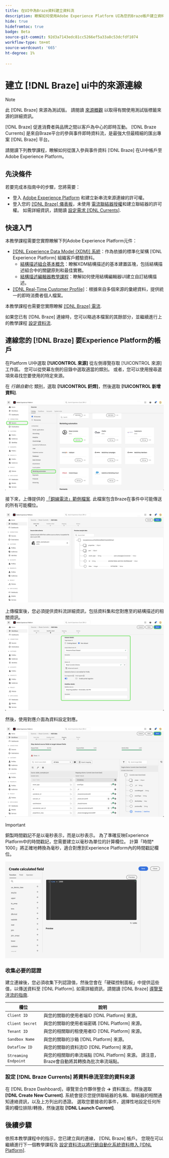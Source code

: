 ```yaml
---
title: 在UI中為Braze資料建立資料流
description: 瞭解如何使用Adobe Experience Platform UI為您的Braze帳戶建立資料流。
hide: true
hidefromtoc: true
badge: Beta
source-git-commit: 92d3a7143edc81cc5266ef5a33a8c53dcfdf1074
workflow-type: tm+mt
source-wordcount: '665'
ht-degree: 1%

---
```


# 建立 [!DNL Braze] ui中的來源連線

>[!NOTE]
>
>此 [!DNL Braze] 來源為測試版。 請閱讀 [來源概觀](../../../../home.md#terms-and-conditions) 以取得有關使用測試版標籤來源的詳細資訊。

[!DNL Braze] 促進消費者與品牌之間以客戶為中心的即時互動。 [!DNL Braze Currents] 是來自Braze平台的參與事件即時資料流，是最強大但最精細的匯出專案 [!DNL Braze] 平台。

請閱讀下列教學課程，瞭解如何從匯入參與事件資料 [!DNL Braze] 在UI中帳戶至Adobe Experience Platform。

## 先決條件

若要完成本指南中的步驟，您將需要：

* 登入 [Adobe Experience Platform](https://platform.adobe.com) 和建立新串流來源連線的許可權。
* 登入您的 [[!DNL Braze] 儀表板](https://dashboard.braze.com/sign_in)，未使用 [電流聯結器授權](https://www.braze.com/docs/user_guide/data_and_analytics/braze_currents)和建立聯結器的許可權。 如需詳細資訊，請閱讀 [設定需求 [!DNL Currents]](https://www.braze.com/docs/user_guide/data_and_analytics/braze_currents/setting_up_currents/#requirements).

## 快速入門

本教學課程需要您實際瞭解下列Adobe Experience Platform元件：

* [[!DNL Experience Data Model (XDM)] 系統](../../../../../xdm/home.md)：作為依據的標準化架構 [!DNL Experience Platform] 組織客戶體驗資料。
   * [結構描述組合基本概念](../../../../../xdm/schema/composition.md)：瞭解XDM結構描述的基本建置區塊，包括結構描述組合中的關鍵原則和最佳實務。
   * [結構描述編輯器教學課程](../../../../../xdm/tutorials/create-schema-ui.md)：瞭解如何使用結構編輯器UI建立自訂結構描述。
* [[!DNL Real-Time Customer Profile]](../../../../../profile/home.md)：根據來自多個來源的彙總資料，提供統一的即時消費者個人檔案。

本教學課程也需要您實際瞭解 [[!DNL Braze] 電流](https://www.braze.com/docs/user_guide/data_and_analytics/braze_currents).

如果您已有 [!DNL Braze] 連線時，您可以略過本檔案的其餘部分，並繼續進行上的教學課程 [設定資料流](../../dataflow/marketing-automation.md).

## 連線您的 [!DNL Braze] 要Experience Platform的帳戶

在Platform UI中選取 **[!UICONTROL 來源]** 從左側導覽存取 [!UICONTROL 來源] 工作區。 您可以從熒幕左側的目錄中選取適當的類別。 或者，您可以使用搜尋選項來尋找您要使用的特定來源。

在 *行銷自動化* 類別，選取 **[!UICONTROL 釺焊]**，然後選取 **[!UICONTROL 新增資料]**.

![已選取「釺焊電流」來源的Experience PlatformUI上的來源目錄。](../../../../images/tutorials/create/braze/catalog.png)

接下來，上傳提供的 [「銅線電流」範例檔案](https://github.com/Appboy/currents-examples/blob/master/sample-data/Adobe/adobe_examples.json). 此檔案包含Braze在事件中可能傳送的所有可能欄位。

![「新增資料」畫面。](../../../../images/tutorials/create/braze/select-data.png)

上傳檔案後，您必須提供資料流詳細資訊，包括資料集和您對應至的結構描述的相關資訊。
![「資料流詳細資料」畫面會醒目提示「資料集詳細資料」。](../../../../images/tutorials/create/braze/dataflow-detail.png)

然後，使用對應介面為資料設定對應。

![「對應」畫面。](../../../../images/tutorials/create/braze/mapping.png)

>[!IMPORTANT]
>
>銅製時間戳記不是以毫秒表示，而是以秒表示。 為了準確反映Experience Platform中的時間戳記，您需要建立以毫秒為單位的計算欄位。 計算「時間* 1000」將正確地轉換為毫秒，適合對應到Experience Platform內的時間戳記欄位。
>
>![建立時間戳記的計算欄位 ](../../../../images/tutorials/create/braze/create-calculated-field.png)

### 收集必要的認證

建立連線後，您必須收集下列認證值，然後您會在「硬碟控制面板」中提供這些值，以傳送資料至 [!DNL Platform]. 如需詳細資訊，請閱讀 [!DNL Braze] [導覽至洋流的指南](https://www.braze.com/docs/user_guide/data_and_analytics/braze_currents/setting_up_currents/#step-2-navigate-to-currents).

| 欄位 | 說明 |
| ---------- | ----------- |
| `Client ID` | 與您的關聯的使用者端ID [!DNL Platform] 來源。 |
| `Client Secret` | 與您的關聯的使用者端密碼 [!DNL Platform] 來源。 |
| `Tenant ID` | 與您的相關聯的租使用者ID [!DNL Platform] 來源。 |
| `Sandbox Name` | 與您的關聯的沙箱 [!DNL Platform] 來源。 |
| `Dataflow ID` | 與您的關聯的資料流ID [!DNL Platform] 來源。 |
| `Streaming Endpoint` | 與您的相關聯的串流端點 [!DNL Platform] 來源。 請注意，Braze會自動將其轉換為批次串流端點。 |

### 設定 [!DNL Braze Currents] 將資料串流至您的資料來源

在 [!DNL Braze Dashboard]，導覽至合作夥伴整合 **->** 資料匯出，然後選取 **[!DNL Create New Current]**. 系統會提示您提供聯結器的名稱、聯結器的相關通知連絡資訊，以及上方列出的憑證。 選取您要接收的事件，選擇性地設定任何所需的欄位排除/轉換，然後選取 **[!DNL Launch Current]**.

## 後續步驟

依照本教學課程中的指示，您已建立與的連線， [!DNL Braze] 帳戶。 您現在可以繼續進行下一個教學課程及 [設定資料流以將行銷自動化系統資料帶入 [!DNL Platform]](../../dataflow/marketing-automation.md).